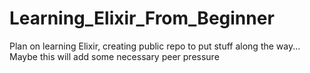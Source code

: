 # Learning_Elixir_From_Beginner
Plan on learning Elixir, creating public repo to put stuff along the way... Maybe this will add some necessary peer pressure
